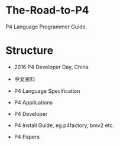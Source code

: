 # The-Road-to-P4
P4 Language Programmer Guide.

# Structure

- 2016 P4 Developer Day, China.

- 中文资料

- P4 Language Specification

- P4 Appilcations

- P4 Developer

- P4 Install Guide, eg.p4factory, bmv2 etc.

- P4 Papers
